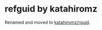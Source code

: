 # refguid by katahiromz

Renamed and moved to [katahiromz/rguid](https://github.com/katahiromz/rguid).
